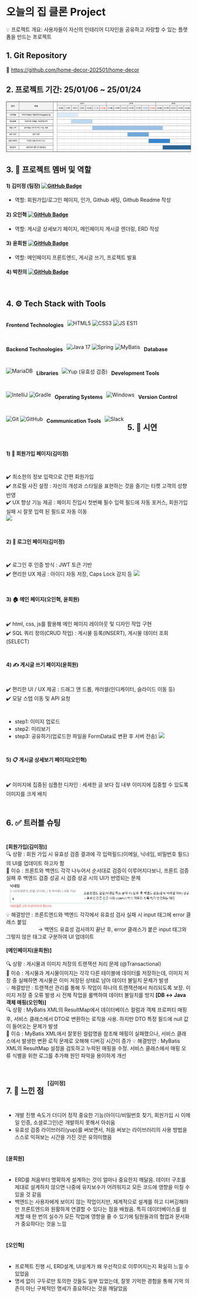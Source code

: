 # 오늘의 집 클론 Project

💡 프로젝트 개요: 사용자들이 자신의 인테리어 디자인을 공유하고 자랑할 수 있는 플랫폼을 만드는 프로젝트

## 1. Git Repository
📁 https://github.com/home-decor-202501/home-decor

## 2. 프로젝트 기간: 25/01/06 ~ 25/01/24
![img.png](img.png)

## 3. 👥 프로젝트 멤버 및 역할
#### 1) 김미정 (팀장)  [![GitHub Badge](https://img.shields.io/badge/mjkim41-FF69B4?logo=github&logoColor=white&labelColor=FF69B4)](https://github.com/mjkim41)
- 역할: 회원가입/로그인 페이지, 인가, Github 세팅, Github Readme 작성

#### 2) 오인혁 [![GitHub Badge](https://img.shields.io/badge/inhyeokoh-FF69B4?logo=github&logoColor=white&labelColor=FF69B4)](https://github.com/inhyeokoh)
- 역할: 게시글 상세보기 페이지, 메인페이지 게시글 렌더링, ERD 작성

#### 3) 윤희원 [![GitHub Badge](https://img.shields.io/badge/hee123hee-FF69B4?logo=github&logoColor=white&labelColor=FF69B4)](https://github.com/hee123hee)
- 역할: 메인페이지 프론트엔드, 게시글 쓰기, 프로젝트 발표

#### 4) 박찬의  [![GitHub Badge](https://img.shields.io/badge/parkchenui-FF69B4?logo=github&logoColor=white&labelColor=FF69B4)](https://github.com/parkchenui)
  <br>


## 4. ⚙️ Tech Stack with Tools
<div style="display: flex; flex-wrap: wrap; gap: 10px;">

#### Frontend Technologies
![HTML5](https://img.shields.io/badge/HTML5-E44D26?style=flat&logo=html5&logoColor=white)
![CSS3](https://img.shields.io/badge/CSS3-1572B6?style=flat&logo=css3&logoColor=white)
![JS ES11](https://img.shields.io/badge/JavaScript-F7DF1E?style=flat&logo=javascript&logoColor=black)

#### Backend Technologies
![Java 17](https://img.shields.io/badge/Java%2017-007396?style=flat&logo=java&logoColor=white)
![Spring](https://img.shields.io/badge/Spring%203.3.6-6DB33F?style=flat&logo=spring&logoColor=white)
![MyBatis](https://img.shields.io/badge/MyBatis-FF0000?style=flat&logo=mybatis&logoColor=white)

#### Database
![MariaDB](https://img.shields.io/badge/MariaDB-003B57?style=flat&logo=mariadb&logoColor=white)

#### Libraries
![Yup (유효성 검증)](https://img.shields.io/badge/Yup%20(유효성%20검증)-E6A400?style=flat&logo=yup&logoColor=white)

#### Development Tools
![IntelliJ](https://img.shields.io/badge/IntelliJ-000000?style=flat&logo=intellij-idea&logoColor=white)
![Gradle](https://img.shields.io/badge/Gradle-02303A?style=flat&logo=gradle&logoColor=white)

#### Operating Systems
![Windows](https://img.shields.io/badge/Windows-00A4EF?style=flat&logo=windows&logoColor=white)

#### Version Control
![Git](https://img.shields.io/badge/Git-F1502F?style=flat&logo=git&logoColor=white)
![GitHub](https://img.shields.io/badge/GitHub-211F1F?style=flat&logo=github&logoColor=white)

#### Communication Tools
![Slack](https://img.shields.io/badge/Slack-4A154B?style=flat&logo=slack&logoColor=white)



## 5. 📸 시연
####  1) 📝 회원가입 페이지(김미정)
✔️ 최소한의 정보 입력으로 간편 회원가입<br>
✔️ 프로필 사진 설정 : 자신의 개성과 스타일을 표현하는 것을 즐기는 타켓 고객의 성향 반영<br>
✔️ UX 향상 기능 제공 : 페이지 진입시 첫번째 필수 입력 필드에 자동 포커스, 회원가입 실패 시 잘못 입력 된 필드로 자동 이동<br>
  ![](https://velog.velcdn.com/images/kimmy25312/post/ddb0c4bb-f6c0-4aa1-a26d-70b138f8145b/image.gif)
  <br>

#### 2) 🔑️‍ 로그인 페이지(김미정)
✔️  로그인 후 인증 방식 : JWT 토큰 기반<br>
✔️ 편리한 UX 제공 : 아이디 자동 저장, Caps Lock 감지 등
  ![](https://velog.velcdn.com/images/kimmy25312/post/f21a640b-0967-43ad-b6de-fbad17274fc4/image.gif)
  <br>


#### 3) 🏠 메인 페이지(오인혁, 윤희원)
✔️  html, css, js를 활용해 메인 페이지 레이아웃 및 디자인 작업 구현<br>
✔️ SQL 쿼리 정의(CRUD 작업) : 게시물 등록(INSERT), 게시물 데이터 조회(SELECT)
<br>

#### 4) ✍️ 게시글 쓰기 페이지(윤희원)
✔️  편리한 UI / UX 제공 : 드래그 앤 드롭, 캐러셀(인디케이터, 슬라이드 이동 등) <br>
✔️ 모달 스텝 이동 및 API 요청
- step1: 이미지 업로드
- step2: 미리보기
- step3: 공유하기(업로드한 파일을 FormData로 변환 후 서버 전송)
![](https://velog.velcdn.com/images/kimmy25312/post/983a85a8-5a98-424d-8083-ab0dceefbda6/image.gif)
<br>

#### 5) 📋 게시글 상세보기 페이지(오인혁)
✔️  이미지에 집중된 심플한 디자인 : 세세한 글 보다 집 내부 이미지에 집중할 수 있도록 이미지를 크게 배치
<br>

## 6. ✅ 트러블 슈팅
**[회원가입(김미정)]**<br>
🔍 상황 : 회원 가입 시 유효성 검증 결과에 각 입력필드(이메일, 닉네임, 비밀번호 필드)의 UI를 업데이트 하고자 함<br>
🛑 이슈 : 프론트와 백엔드 각각 나누어서 순서대로 검증이 이루어지다보니, 프론트 검증 실패 후 백엔드 검증 성공 시 검증 성공 시의 UI가 반영되는 문제
<br>
![img_1.png](img_1.png) <br>
💡 해결방안 : 프론트엔드와 백엔드 각각에서 유효성 검사 실패 시 input 태그에 error 클래스 붙임<br>
&nbsp;&nbsp;&nbsp;&nbsp;&nbsp;&nbsp;&nbsp;&nbsp; &nbsp;&nbsp;&nbsp;&nbsp;  &nbsp;&nbsp;&nbsp;&nbsp;&nbsp;&nbsp;&nbsp;&nbsp;→ 백엔드 유효성 검사까지 끝난 후, error 클래스가 붙은 input 태그와 그렇지 않은 태그로 구분하여 UI 업데이트
<br><br>
**[메인페이지(윤희원)]**<br><br>
🔍 상황 : 게시물과 이미지 저장의 트랜잭션 처리 문제 (@Transactional) <br>
🛑 이슈 : 게시물과 게시물이미지는 각각 다른 테이블에 데이터를 저장하는데, 이미지 저장 중 실패하면 게시물은 이미 저장된 상태로 남아 데이터 불일치 문제가 발생<br>
💡 해결방안 : 트랜잭션 관리를 통해 두 작업이 하나의 트랜잭션에서 처리되도록 보장. 이미지 저장 중 오류 발생 시 전체 작업을 롤백하여 데이터 불일치를 방지
**[DB ↔ Java 객체 매핑(오인혁)]**<br>
🔍 상황 : MyBatis XML의 ResultMap에서 데이터베이스 컬럼과 객체 프로퍼티 매핑 후, 서비스 클래스에서 DTO로 변환하는 로직을 사용. 하지만 DTO 특정 필드에 null 값이 들어오는 문제가 발생<br>
🛑 이슈 : MyBatis XML에서 잘못된 컬럼명을 참조해 매핑이 실패했으나, 서비스 클래스에서 발생한 변환 로직 문제로 오해해 디버깅 시간이 증가
💡 해결방안 : MyBatis XML의 ResultMap 설정을 검토하고 누락된 매핑을 수정. 서비스 클래스에서 매핑 오류 식별을 위한 로그를 추가해 원인 파악을 용이하게 개선
<br><br>


## 7. 🧠️ 느낀 점
**[김미정]**<br>
- 개발 진행 속도가 더디어 정작 중요한 기능(아이디/비밀번호 찾기, 회원가입 시 이메일 인증, 소셜로그인)은 개발하지 못해서 아쉬움 <br>
- 유효성 검증 라이브러리(yup)를 써보면서, 처음 써보는 라이브러리의 사용 방법을 스스로 익혀보는 시간을 가진 것은 유의미했음 <br>

**[윤희원]**<br>
- ERD를 처음부터 명확하게 설계하는 것이 얼마나 중요한지 깨달음. 데이터 구조를 제대로 설계하지 않으면 나중에 유지보수가 어려워지고 모든 코드에 영향을 미칠 수 있을 것 같음
- 백엔드는 사용자에게 보이지 않는 작업이지만, 체계적으로 설계를 하고 디버깅해야만 프론트엔드와 원활하게 연결할 수 있다는 점을 배웠음. 특히 데이터베이스를 설계할 때 한 번의 실수가 모든 작업에 영향을 줄 수 있기에 팀원들과의 협업과 문서화가 중요하다는 것을 느낌<br>

**[오인혁]**<br>
- 프로젝트 진행 시, ERD설계, UI설계가 왜 우선적으로 이루어지는지 확실히 느낄 수 있었음
- 명세 없이 구두로만 토의한 것들도 일부 있었는데, 잘못 기억한 경험을 통해 기억 의존이 아닌 구체적인 명세가 중요하다는 것을 깨달았음 <br>

